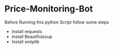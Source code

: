 # Price-Monitoring-Bot

Before Running this python Script follow some steps

* Install requests
* Install Beautifulsoup
* Install smtplib
